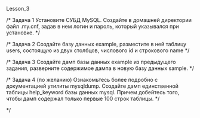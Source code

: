 Lesson_3

/* Задача 1
Установите СУБД MySQL. Создайте в домашней директории файл .my.cnf, задав в нем логин и пароль, который указывался при установке.
*/


/* Задача 2
Создайте базу данных example, разместите в ней таблицу users, состоящую из двух столбцов, числового id и строкового name
*/



/* Задача 3
Создайте дамп базы данных example из предыдущего задания, разверните содержимое дампа в новую базу данных sample.
*/



/* Задача 4
(по желанию) Ознакомьтесь более подробно с документацией утилиты mysqldump. Создайте дамп единственной таблицы help_keyword базы данных mysql. Причем добейтесь того, чтобы дамп содержал только первые 100 строк таблицы.
*/

*/
